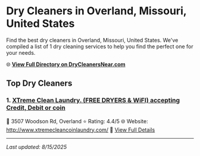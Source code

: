 # Dry Cleaners in Overland, Missouri, United States

Find the best dry cleaners in Overland, Missouri, United States. We've compiled a list of 1 dry cleaning services to help you find the perfect one for your needs.

🌐 **[View Full Directory on DryCleanersNear.com](https://drycleanersnear.com/city/US/Missouri/Overland)**

## Top Dry Cleaners

### 1. [XTreme Clean Laundry. (FREE DRYERS & WiFI) accepting Credit, Debit or coin](https://drycleanersnear.com/dryCleaner/686f1eb71cef475d4de83d03/xtreme-clean-laundry-free-dryers-wifi-accepting-credit-debit-or-coin)
📍 3507 Woodson Rd, Overland
⭐ Rating: 4.4/5
🌐 Website: http://www.xtremecleancoinlaundry.com/
🔗 [View Full Details](https://drycleanersnear.com/dryCleaner/686f1eb71cef475d4de83d03/xtreme-clean-laundry-free-dryers-wifi-accepting-credit-debit-or-coin)


---

*Last updated: 8/15/2025*
